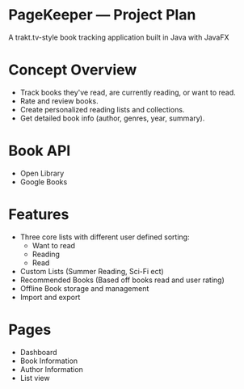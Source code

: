 # PageKeeper — Project Plan

A trakt.tv-style book tracking application built in Java with JavaFX

# Concept Overview

- Track books they've read, are currently reading, or want to read.
- Rate and review books.
- Create personalized reading lists and collections.
- Get detailed book info (author, genres, year, summary).

# Book API

- Open  Library
- Google Books

# Features

- Three core lists with different user defined sorting:
  - Want to read
  - Reading
  - Read
- Custom Lists (Summer Reading, Sci-Fi ect)
- Recommended Books (Based off books read and user rating)
- Offline Book storage and management
- Import and export

# Pages

- Dashboard
- Book Information
- Author Information
- List view
